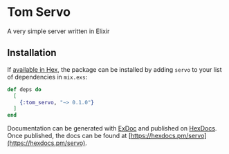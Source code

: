 # Tom Servo

A very simple server written in Elixir

## Installation

If [available in Hex](https://hex.pm/docs/publish), the package can be installed
by adding `servo` to your list of dependencies in `mix.exs`:

```elixir
def deps do
  [
    {:tom_servo, "~> 0.1.0"}
  ]
end
```

Documentation can be generated with [ExDoc](https://github.com/elixir-lang/ex_doc)
and published on [HexDocs](https://hexdocs.pm). Once published, the docs can
be found at [https://hexdocs.pm/servo](https://hexdocs.pm/servo).

